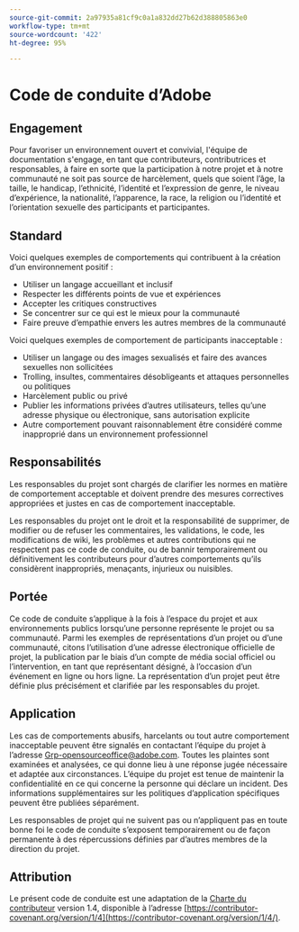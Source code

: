 ```yaml
---
source-git-commit: 2a97935a81cf9c0a1a832dd27b62d388805863e0
workflow-type: tm+mt
source-wordcount: '422'
ht-degree: 95%

---
```

# Code de conduite d’Adobe

## Engagement

Pour favoriser un environnement ouvert et convivial, l&#39;équipe de documentation s&#39;engage, en tant que contributeurs, contributrices et responsables, à faire en sorte que la participation à notre projet et à notre communauté ne soit pas source de harcèlement, quels que soient l’âge, la taille, le handicap, l’ethnicité, l’identité et l’expression de genre, le niveau d’expérience, la nationalité, l’apparence, la race, la religion ou l’identité et l’orientation sexuelle des participants et participantes.

## Standard

Voici quelques exemples de comportements qui contribuent à la création d’un environnement positif :

* Utiliser un langage accueillant et inclusif
* Respecter les différents points de vue et expériences
* Accepter les critiques constructives
* Se concentrer sur ce qui est le mieux pour la communauté
* Faire preuve d’empathie envers les autres membres de la communauté

Voici quelques exemples de comportement de participants inacceptable :

* Utiliser un langage ou des images sexualisés et faire des avances sexuelles non sollicitées
* Trolling, insultes, commentaires désobligeants et attaques personnelles ou politiques
* Harcèlement public ou privé
* Publier les informations privées d’autres utilisateurs, telles qu’une adresse physique ou électronique, sans autorisation explicite
* Autre comportement pouvant raisonnablement être considéré comme inapproprié dans un environnement professionnel

## Responsabilités

Les responsables du projet sont chargés de clarifier les normes en matière de comportement acceptable et doivent prendre des mesures correctives appropriées et justes en cas de comportement inacceptable.

Les responsables du projet ont le droit et la responsabilité de supprimer, de modifier ou de refuser les commentaires, les validations, le code, les modifications de wiki, les problèmes et autres contributions qui ne respectent pas ce code de conduite, ou de bannir temporairement ou définitivement les contributeurs pour d’autres comportements qu’ils considèrent inappropriés, menaçants, injurieux ou nuisibles.

## Portée

Ce code de conduite s’applique à la fois à l’espace du projet et aux environnements publics lorsqu’une personne représente le projet ou sa communauté. Parmi les exemples de représentations d’un projet ou d’une communauté, citons l’utilisation d’une adresse électronique officielle de projet, la publication par le biais d’un compte de média social officiel ou l’intervention, en tant que représentant désigné, à l’occasion d’un événement en ligne ou hors ligne. La représentation d’un projet peut être définie plus précisément et clarifiée par les responsables du projet.

## Application

Les cas de comportements abusifs, harcelants ou tout autre comportement inacceptable peuvent être signalés en contactant l’équipe du projet à l’adresse Grp-opensourceoffice@adobe.com. Toutes les plaintes sont examinées et analysées, ce qui donne lieu à une réponse jugée nécessaire et adaptée aux circonstances. L’équipe du projet est tenue de maintenir la confidentialité en ce qui concerne la personne qui déclare un incident. Des informations supplémentaires sur les politiques d’application spécifiques peuvent être publiées séparément.

Les responsables de projet qui ne suivent pas ou n’appliquent pas en toute bonne foi le code de conduite s’exposent temporairement ou de façon permanente à des répercussions définies par d’autres membres de la direction du projet.

## Attribution

Le présent code de conduite est une adaptation de la [Charte du contributeur](https://contributor-covenant.org) version 1.4, disponible à l’adresse [https://contributor-covenant.org/version/1/4](https://contributor-covenant.org/version/1/4/).
